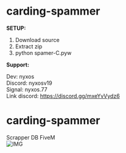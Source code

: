 # carding-spammer
__SETUP:__

1) Download source  
2) Extract zip  
3) python spamer-C.pyw

__Support:__  

Dev: nyxos  
Discord: nyxosv19  
Signal: nyxos.77  
Link discord: https://discord.gg/mxeYvVydz6  
  
# carding-spammer 
Scrapper DB FiveM  
![IMG](https://cdn.discordapp.com/attachments/1299114775153737910/1299374789844013118/image.png?ex=671cf893&is=671ba713&hm=9fd661353fdb4a8692bc4c34b47c8e2980e44db65c73db47857056fe5159f9a4&)

